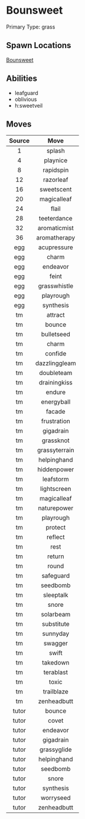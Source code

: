 # Bounsweet  
Primary Type: grass  
  
## Spawn Locations  
[Bounsweet](/data/spawn_presets/bounsweet.md)  
  
## Abilities  
  * leafguard
  * oblivious
  * h:sweetveil
  
  
## Moves  
  
| Source | Move |  
|:---:|:---:|  
| 1 | splash |  
| 4 | playnice |  
| 8 | rapidspin |  
| 12 | razorleaf |  
| 16 | sweetscent |  
| 20 | magicalleaf |  
| 24 | flail |  
| 28 | teeterdance |  
| 32 | aromaticmist |  
| 36 | aromatherapy |  
| egg | acupressure |  
| egg | charm |  
| egg | endeavor |  
| egg | feint |  
| egg | grasswhistle |  
| egg | playrough |  
| egg | synthesis |  
| tm | attract |  
| tm | bounce |  
| tm | bulletseed |  
| tm | charm |  
| tm | confide |  
| tm | dazzlinggleam |  
| tm | doubleteam |  
| tm | drainingkiss |  
| tm | endure |  
| tm | energyball |  
| tm | facade |  
| tm | frustration |  
| tm | gigadrain |  
| tm | grassknot |  
| tm | grassyterrain |  
| tm | helpinghand |  
| tm | hiddenpower |  
| tm | leafstorm |  
| tm | lightscreen |  
| tm | magicalleaf |  
| tm | naturepower |  
| tm | playrough |  
| tm | protect |  
| tm | reflect |  
| tm | rest |  
| tm | return |  
| tm | round |  
| tm | safeguard |  
| tm | seedbomb |  
| tm | sleeptalk |  
| tm | snore |  
| tm | solarbeam |  
| tm | substitute |  
| tm | sunnyday |  
| tm | swagger |  
| tm | swift |  
| tm | takedown |  
| tm | terablast |  
| tm | toxic |  
| tm | trailblaze |  
| tm | zenheadbutt |  
| tutor | bounce |  
| tutor | covet |  
| tutor | endeavor |  
| tutor | gigadrain |  
| tutor | grassyglide |  
| tutor | helpinghand |  
| tutor | seedbomb |  
| tutor | snore |  
| tutor | synthesis |  
| tutor | worryseed |  
| tutor | zenheadbutt |  
  
